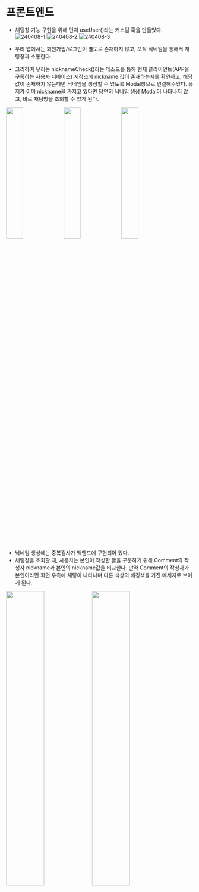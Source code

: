 # 프론트엔드
- 채팅창 기능 구현을 위해 먼저 useUser()라는 커스텀 훅을 만들었다.  
![240408-1](https://github.com/ChaeDoll/TIL/assets/108540812/43a2687b-b17f-4e5e-a686-1baecdd583f6)
![240408-2](https://github.com/ChaeDoll/TIL/assets/108540812/81a58050-7db2-4ee6-8507-75283780c437)
![240408-3](https://github.com/ChaeDoll/TIL/assets/108540812/e5e4ed42-9cd4-4606-a91f-057ed7a31566)

- 우리 앱에서는 회원가입/로그인이 별도로 존재하지 않고, 오직 닉네임을 통해서 채팅창과 소통한다.
- 그리하여 우리는 nicknameCheck()라는 메소드를 통해 현재 클라이언트(APP을 구동하는 사용자 디바이스) 저장소에 nickname 값이 존재하는지를 확인하고, 해당 값이 존재하지 않는다면 닉네임을 생성할 수 있도록 Modal창으로 연결해주었다. 유저가 이미 nickname을 가지고 있다면 당연히 닉네임 생성 Modal이 나타나지 않고, 바로 채팅방을 조회할 수 있게 된다.

<img src="https://github.com/ChaeDoll/TIL/assets/108540812/c2167ac4-e3be-47f4-a223-3984cff8966e" width="30%" />
<img src="https://github.com/ChaeDoll/TIL/assets/108540812/db2282c3-9a22-4891-a3d2-68cba89f22de" width="30%" />
<img src="https://github.com/ChaeDoll/TIL/assets/108540812/c1d051f6-a450-4265-97c7-2277fafbca5f" width="30%" />
  
- 닉네임 생성에는 중복검사가 백엔드에 구현되어 있다.
- 채팅창을 조회할 때, 사용자는 본인이 작성한 글을 구분하기 위해 Comment의 작성자 nickname과 본인의 nickname값을 비교한다. 만약 Comment의 작성자가 본인이라면 화면 우측에 채팅이 나타나며 다른 색상의 배경색을 가진 메세지로 보이게 된다.
  
<img src="https://github.com/ChaeDoll/TIL/assets/108540812/b3397244-15ea-4702-ad6b-5c05b011bd22" width="45%" />
<img src="https://github.com/ChaeDoll/TIL/assets/108540812/3681991e-7177-4d38-9ed0-72e157c87648" width="45%" />
